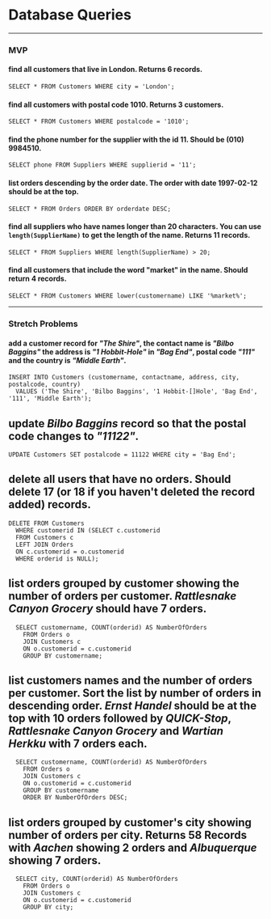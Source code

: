 # Database Queries
---
### MVP
#### find all customers that live in London. Returns 6 records.

  ```
  SELECT * FROM Customers WHERE city = 'London'; 
  ```

#### find all customers with postal code 1010. Returns 3 customers.

  ```
  SELECT * FROM Customers WHERE postalcode = '1010'; 
  ```

#### find the phone number for the supplier with the id 11. Should be (010) 9984510.

  ```
  SELECT phone FROM Suppliers WHERE supplierid = '11'; 
  ```

#### list orders descending by the order date. The order with date 1997-02-12 should be at the top.

  ```
  SELECT * FROM Orders ORDER BY orderdate DESC;
  ```

#### find all suppliers who have names longer than 20 characters. You can use `length(SupplierName)` to get the length of the name. Returns 11 records.

  ```
  SELECT * FROM Suppliers WHERE length(SupplierName) > 20;
  ```

#### find all customers that include the word "market" in the name. Should return 4 records.

  ```
  SELECT * FROM Customers WHERE lower(customername) LIKE '%market%';
  ```

---
### Stretch Problems
#### add a customer record for _"The Shire"_, the contact name is _"Bilbo Baggins"_ the address is _"1 Hobbit-Hole"_ in _"Bag End"_, postal code _"111"_ and the country is _"Middle Earth"_.

  ```
  INSERT INTO Customers (customername, contactname, address, city, postalcode, country)
    VALUES ('The Shire', 'Bilbo Baggins', '1 Hobbit-[]Hole', 'Bag End', '111', 'Middle Earth');
  ```

## update _Bilbo Baggins_ record so that the postal code changes to _"11122"_.

  ```
  UPDATE Customers SET postalcode = 11122 WHERE city = 'Bag End';
  ```

## delete all users that have no orders. Should delete 17 (or 18 if you haven't deleted the record added) records.

  ```
DELETE FROM Customers
    WHERE customerid IN (SELECT c.customerid
    FROM Customers c
    LEFT JOIN Orders 
    ON c.customerid = o.customerid
    WHERE orderid is NULL);
  ```

## list orders grouped by customer showing the number of orders per customer. _Rattlesnake Canyon Grocery_ should have 7 orders.

```
  SELECT customername, COUNT(orderid) AS NumberOfOrders 
    FROM Orders o
    JOIN Customers c
    ON o.customerid = c.customerid
    GROUP BY customername;
```

## list customers names and the number of orders per customer. Sort the list by number of orders in descending order. _Ernst Handel_ should be at the top with 10 orders followed by _QUICK-Stop_, _Rattlesnake Canyon Grocery_ and _Wartian Herkku_ with 7 orders each.

```
  SELECT customername, COUNT(orderid) AS NumberOfOrders 
    FROM Orders o
    JOIN Customers c
    ON o.customerid = c.customerid
    GROUP BY customername
    ORDER BY NumberOfOrders DESC;
```

## list orders grouped by customer's city showing number of orders per city. Returns 58 Records with _Aachen_ showing 2 orders and _Albuquerque_ showing 7 orders.

```
  SELECT city, COUNT(orderid) AS NumberOfOrders 
    FROM Orders o
    JOIN Customers c
    ON o.customerid = c.customerid
    GROUP BY city;
```

